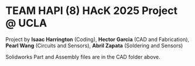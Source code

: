 # __TEAM HAPI (8) HAcK 2025 Project @ UCLA__

Project by __Isaac Harrington__ (Coding), __Hector Garcia__ (CAD and Fabrication), __Pearl Wang__ (Circuits and Sensors), __Abril Zapata__ (Soldering and Sensors)

Solidworks Part and Assembly files are in the CAD folder above.
